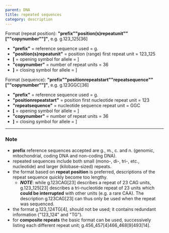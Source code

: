 ```yaml
---
parent: DNA
title: repeated sequences
category: description
---
```


Format (repeat position):   **"prefix""position(s)repeatunit""[""copynumber""]"**,  e.g. g.123_125[36]

*	**"prefix"**  =  reference sequence used  =  g.<br>
*	**"position(s)repeatunit"**  =  position (range) first repeat unit  =  123_125<br>
*	**[**  =  opening symbol for allele  =  ]<br>
*	**"copynumber"**  =  number of repeat units  =  36<br>
*	**]**  =  closing symbol for allele  =  ]

Format (sequence):   **"prefix""positionrepeatstart""repeatsequence""[""copynumber""]"**,  e.g. g.123GGC[36]

*	**"prefix"**  =  reference sequence used  =  g.<br>
*	**"positionrepeatstart"**  =  position first nucleotide repeat unit  =  123<br>
*	**"repeatsequence"**  =  nucleotide sequence repeat unit  =  GGC<br>
*	**[**  =  opening symbol for allele  =  ]<br>
*	**"copynumber"**  =  number of repeat units  =  36<br>
*	**]**  =  closing symbol for allele  =  ]

---

### Note

*	**prefix** reference sequences accepted are g., m., c. and n. (genomic, mitochondrial, coding DNA and non-coding DNA).
*	repeated sequences include both small (mono-, di-, tri-, etc., nucleotide) and larger (kilobase-sized) repeats. 
*	the format based on **repeat position** is preferred, descriptions of the repeat sequence quickly become too lengthy.
	*	_**NOTE**_: while g.123CAG[23] describes a repeat of 23 CAG units, g.123\_125[23] describes a tri-nucleotide repeat of 23 units which **could be interrupted** with other units (e.g. a rare CAA). The description g.123CAG[23] can thus only be used when the repeat was sequenced.
*	the format g.123\_124TG[4], should not be used; it contains redundant information ("123\_124" and "TG"). 
*	for **composite repeats** the basic format can be used, successively listing each different repeat unit; g.456\_457[4]466\_468[9]493[14].
